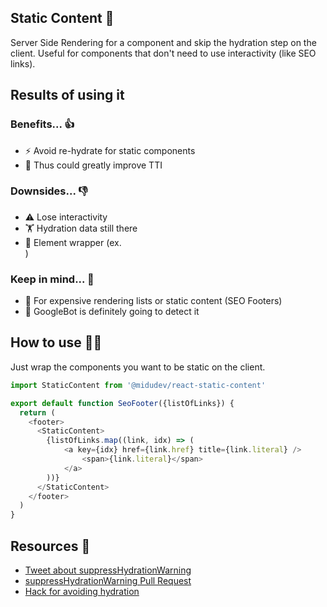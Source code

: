 ## Static Content 📸

Server Side Rendering for a component and skip the hydration step on the client. Useful for components that don't need to use interactivity (like SEO links).

## Results of using it

### Benefits... 👍

- ⚡ Avoid re-hydrate for static components
- 🤳 Thus could greatly improve TTI

### Downsides... 👎
- ⚠️ Lose interactivity
- 🏋️‍ Hydration data still there
- 🥪 Element wrapper (ex. <div>)

### Keep in mind... 🧠
- 📸 For expensive rendering lists or static content (SEO Footers)
- 🤖 GoogleBot is definitely going to detect it

## How to use 👨‍🏫
Just wrap the components you want to be static on the client.

```javascript
import StaticContent from '@midudev/react-static-content'

export default function SeoFooter({listOfLinks}) {
  return (
    <footer>
      <StaticContent>
        {listOfLinks.map((link, idx) => (
            <a key={idx} href={link.href} title={link.literal} />
                <span>{link.literal}</span>
            </a>
        ))}
      </StaticContent>
    </footer>
  )
}
```


## Resources 🔗
- [Tweet about suppressHydrationWarning](https://twitter.com/reactjs/status/928650326701494273?lang=es)
- [suppressHydrationWarning Pull Request](https://github.com/facebook/react/pull/11126)
- [Hack for avoiding hydration](https://github.com/facebook/react/issues/10923#issuecomment-338715787)
